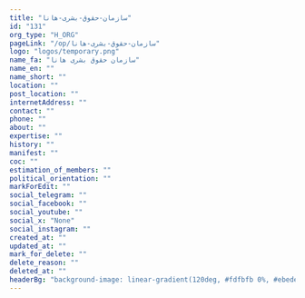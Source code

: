 ```yaml
---
title: "سازمان-حقوق-بشری-هانا"
id: "131"
org_type: "H_ORG"
pageLink: "/op/سازمان-حقوق-بشری-هانا"
logo: "logos/temporary.png"
name_fa: "سازمان حقوق بشری هانا"
name_en: ""
name_short: ""
location: ""
post_location: ""
internetAddress: ""
contact: ""
phone: ""
about: ""
expertise: ""
history: ""
manifest: ""
coc: ""
estimation_of_members: ""
political_orientation: ""
markForEdit: ""
social_telegram: ""
social_facebook: ""
social_youtube: ""
social_x: "None"
social_instagram: ""
created_at: ""
updated_at: ""
mark_for_delete: ""
delete_reason: ""
deleted_at: ""
headerBg: "background-image: linear-gradient(120deg, #fdfbfb 0%, #ebedee 100%);"
---
```


